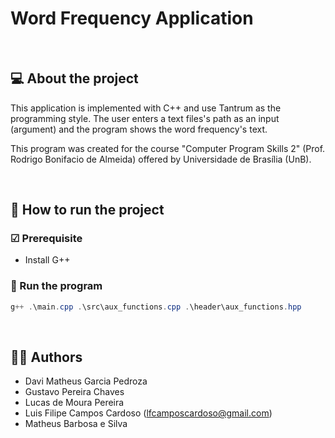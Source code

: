 # Word Frequency Application

<br>

## 💻 About the project

This application is implemented with C++ and use Tantrum as the programming style. The user enters a text files's path as an input (argument) and the program shows the word frequency's text.

This program was created for the course "Computer Program Skills 2" (Prof. Rodrigo Bonifacio de Almeida) offered by Universidade de Brasília (UnB).

<br>

## 🚀 How to run the project

### ☑ Prerequisite
- Install G++

### 🎲 Run the program
```Powershell
g++ .\main.cpp .\src\aux_functions.cpp .\header\aux_functions.hpp
```

<br>

## 👨‍💻 Authors
- Davi Matheus Garcia Pedroza
- Gustavo Pereira Chaves
- Lucas de Moura Pereira
- Luis Filipe Campos Cardoso (lfcamposcardoso@gmail.com)
- Matheus Barbosa e Silva
